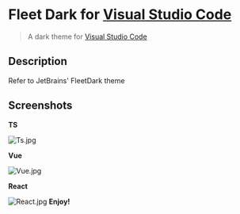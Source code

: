 # Fleet Dark for [Visual Studio Code](http://code.visualstudio.com)

>A dark theme for [Visual Studio Code](http://code.visualstudio.com)

 ## Description
 Refer to JetBrains' FleetDark theme

 ## Screenshots
 **TS**

![Ts.jpg](https://s2.loli.net/2022/11/06/LopUQbf2M4GrAEw.jpg)

 **Vue**

![Vue.jpg](https://s2.loli.net/2022/11/06/sFeaPXEKSqpHcjG.jpg)

**React**

![React.jpg](https://s2.loli.net/2022/11/06/2DLtSINaJrzOcUA.jpg)
**Enjoy!**